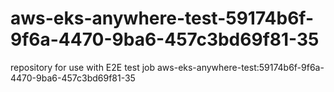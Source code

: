 # aws-eks-anywhere-test-59174b6f-9f6a-4470-9ba6-457c3bd69f81-35
repository for use with E2E test job aws-eks-anywhere-test:59174b6f-9f6a-4470-9ba6-457c3bd69f81-35
